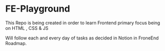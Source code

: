 # FE-Playground
This Repo is being created in order to learn Frontend primary focus being on HTML , CSS &amp; JS

Will follow each and every day of tasks as decided in Notion in FroneEnd Roadmap.